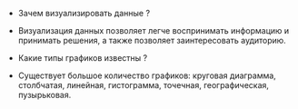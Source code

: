 - Зачем визуализировать данные ? 
- Визуализация данных позволяет легче воспринимать информацию и принимать решения, а также позволяет заинтересовать аудиторию.

- Какие типы графиков известны ?
- Существует большое количество графиков: круговая диаграмма, столбчатая, линейная, гистограмма, точечная, географическая, пузырьковая.